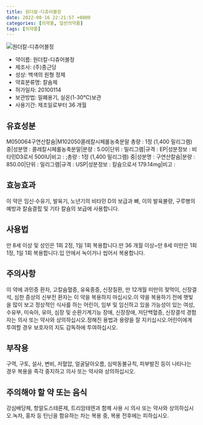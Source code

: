 ```yaml
---
title: 원더칼-디츄어블정
date: 2022-08-16 22:21:57 +0800
categories: [의약품, 일반의약품]
tags: [의약품]
---
```

![원더칼-디츄어블정](https://nedrug.mfds.go.kr/pbp/cmn/itemImageDownload/1N_tI6JB9ey)

- 약이름: 원더칼-디츄어블정
- 제조사: (주)종근당
- 성상: 백색의 원형 정제
- 약효분류명: 칼슘제
- 허가일자: 20100114
- 보관방법: 밀폐용기, 실온(1-30℃)보관
- 사용기간: 제조일로부터 36 개월
## 유효성분
M050064구연산칼슘|M102050콜레칼시페롤농축분말
총량 : 1정 (1,400 밀리그램) 중|성분명 : 콜레칼시페롤농축분말|분량 : 5.00|단위 : 밀리그램|규격 : EP|성분정보 : 비타민D3로서 500IU|비고 : ;총량 : 1정 (1,400 밀리그램) 중|성분명 : 구연산칼슘|분량 : 850.00|단위 : 밀리그램|규격 : USP|성분정보 : 칼슘으로서 179.14mg|비고 :
## 효능효과
이 약은 임신·수유기, 발육기, 노년기의 비타민 D의 보급과 뼈, 이의 발육불량, 구루병의 예방과 칼슘결핍 및 기타 칼슘의 보급에 사용합니다.
## 사용법
만 8세 이상 및 성인은 1회 2정, 1일 1회 복용합니다.만 36 개월 이상~만 8세 미만은 1회 1정, 1일 1회 복용합니다.입 안에서 녹이거나 씹어서 복용합니다.
## 주의사항
이 약에 과민증 환자, 고칼슘혈증, 유육종증, 신장질환, 만 12개월 미만의 젖먹이, 신장결석, 심한 증상의 신부전 환자는 이 약을 복용하지 마십시오.이 약을 복용하기 전에 햇빛을 많이 보고 정상적인 식사를 하는 어린이, 임부 및 임신하고 있을 가능성이 있는 여성, 수유부, 미숙아, 유아, 심장 및 순환기계기능 장애, 신장장애, 저단백혈증, 신장결석 경험자는 의사 또는 약사와 상의하십시오.정해진 용법과 용량을 잘 지키십시오.어린이에게 투여할 경우 보호자의 지도 감독하에 투여하십시오.
## 부작용
구역, 구토, 설사, 변비, 저혈압, 얼굴달아오름, 심박동불규칙, 피부발진 등이 나타나는 경우 복용을 즉각 중지하고 의사 또는 약사와 상의하십시오.
## 주의해야 할 약 또는 음식
강심배당체, 항알도스테론제, 트리암테렌과 함께 사용 시 의사 또는 약사와 상의하십시오.녹차, 홍차 등 탄닌을 함유하는 차는 복용 중, 복용 전후에는 피하십시오.
